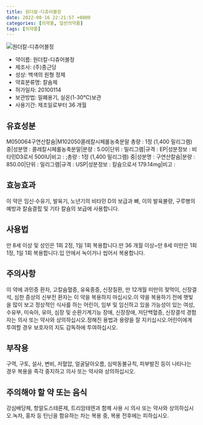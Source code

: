 ```yaml
---
title: 원더칼-디츄어블정
date: 2022-08-16 22:21:57 +0800
categories: [의약품, 일반의약품]
tags: [의약품]
---
```

![원더칼-디츄어블정](https://nedrug.mfds.go.kr/pbp/cmn/itemImageDownload/1N_tI6JB9ey)

- 약이름: 원더칼-디츄어블정
- 제조사: (주)종근당
- 성상: 백색의 원형 정제
- 약효분류명: 칼슘제
- 허가일자: 20100114
- 보관방법: 밀폐용기, 실온(1-30℃)보관
- 사용기간: 제조일로부터 36 개월
## 유효성분
M050064구연산칼슘|M102050콜레칼시페롤농축분말
총량 : 1정 (1,400 밀리그램) 중|성분명 : 콜레칼시페롤농축분말|분량 : 5.00|단위 : 밀리그램|규격 : EP|성분정보 : 비타민D3로서 500IU|비고 : ;총량 : 1정 (1,400 밀리그램) 중|성분명 : 구연산칼슘|분량 : 850.00|단위 : 밀리그램|규격 : USP|성분정보 : 칼슘으로서 179.14mg|비고 :
## 효능효과
이 약은 임신·수유기, 발육기, 노년기의 비타민 D의 보급과 뼈, 이의 발육불량, 구루병의 예방과 칼슘결핍 및 기타 칼슘의 보급에 사용합니다.
## 사용법
만 8세 이상 및 성인은 1회 2정, 1일 1회 복용합니다.만 36 개월 이상~만 8세 미만은 1회 1정, 1일 1회 복용합니다.입 안에서 녹이거나 씹어서 복용합니다.
## 주의사항
이 약에 과민증 환자, 고칼슘혈증, 유육종증, 신장질환, 만 12개월 미만의 젖먹이, 신장결석, 심한 증상의 신부전 환자는 이 약을 복용하지 마십시오.이 약을 복용하기 전에 햇빛을 많이 보고 정상적인 식사를 하는 어린이, 임부 및 임신하고 있을 가능성이 있는 여성, 수유부, 미숙아, 유아, 심장 및 순환기계기능 장애, 신장장애, 저단백혈증, 신장결석 경험자는 의사 또는 약사와 상의하십시오.정해진 용법과 용량을 잘 지키십시오.어린이에게 투여할 경우 보호자의 지도 감독하에 투여하십시오.
## 부작용
구역, 구토, 설사, 변비, 저혈압, 얼굴달아오름, 심박동불규칙, 피부발진 등이 나타나는 경우 복용을 즉각 중지하고 의사 또는 약사와 상의하십시오.
## 주의해야 할 약 또는 음식
강심배당체, 항알도스테론제, 트리암테렌과 함께 사용 시 의사 또는 약사와 상의하십시오.녹차, 홍차 등 탄닌을 함유하는 차는 복용 중, 복용 전후에는 피하십시오.
